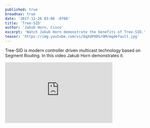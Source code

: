 ```yaml
---
published: true
breadnav: true
date: '2017-12-26 03:06 -0700'
title: 'Tree-SID'
author: 'Jakub Horn, Cisco'
excerpt: 'Watch Jakub Horn demonstrate the benefits of Tree-SID.'
teaser: 'https://img.youtube.com/vi/8qXdPODSrOM/mqdefault.jpg'
---    
```

Tree-SID is modern controller driven multicast technology based on Segment Routing. In this video Jakub Horn demonstrates it.
       
<iframe width="355" height="200" src="https://www.youtube.com/embed/8qXdPODSrOM" frameborder="0" allowfullscreen></iframe>
